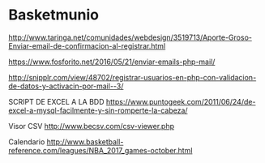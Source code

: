 # Basketmunio

http://www.taringa.net/comunidades/webdesign/3519713/Aporte-Groso-Enviar-email-de-confirmacion-al-registrar.html

https://www.fosforito.net/2016/05/21/enviar-emails-php-mail/

http://snipplr.com/view/48702/registrar-usuarios-en-php-con-validacion-de-datos-y-activacin-por-mail--3/

SCRIPT DE EXCEL A LA BDD
https://www.puntogeek.com/2011/06/24/de-excel-a-mysql-facilmente-y-sin-romperte-la-cabeza/

Visor CSV
http://www.becsv.com/csv-viewer.php

Calendario 
http://www.basketball-reference.com/leagues/NBA_2017_games-october.html

